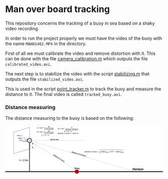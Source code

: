 # Man over board tracking

This repository concerns the tracking of a buoy in sea based on a shaky video recording.

In order to run the project properly we must have the video of the buoy with the name `MAH01462.MP4` in the directory.

First of all we must calibrate the video and remove distortion with it. This can be done with the file [camera_calibration.m](./camera_calibration.m) which outputs the file `calibrated_video.avi`.

The next step is to stabilize the video with the script [stabilizing.m](./stabilizing.m) that outputs the file `stabilized_video.avi`. 

This is used in the script [point_tracker.m](./point_tracker.m) to track the buoy and measure the distance to it. The final video is called `tracked_buoy.avi`.


### Distance measuring
The distance measuring to the buoy is based on the following:

![Distance calculation overview](distance_calculation.png "Distance Calculation")